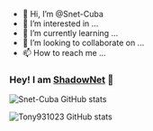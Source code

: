 - 👋 Hi, I’m @Snet-Cuba
- 👀 I’m interested in ...
- 🌱 I’m currently learning ...
- 💞️ I’m looking to collaborate on ...
- 📫 How to reach me ...

<!---
Snet-Cuba/Snet-Cuba is a ✨ special ✨ repository because its `README.md` (this file) appears on your GitHub profile.
You can click the Preview link to take a look at your changes.
--->

### Hey! I am [ShadowNet](https://Github.com/Snet-Cuba) 👋

![Snet-Cuba GitHub stats](https://github-readme-stats.vercel.app/api?username=Snet-Cuba)

![Tony931023 GitHub stats](https://github-readme-stats.vercel.app/api?username=tony931023)
